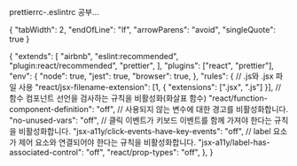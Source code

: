 prettierrc-.eslintrc 공부...

{
"tabWidth": 2,
"endOfLine": "lf",
"arrowParens": "avoid",
"singleQuote": true
}

{
"extends": [
"airbnb",
"eslint:recommended",
"plugin:react/recommended",
"prettier",
],
"plugins": ["react", "prettier"],
"env": {
"node": true,
"jest": true,
"browser": true,
},
"rules": {
// .js와 .jsx 파일 사용
"react/jsx-filename-extension": [1, { "extensions": [".jsx", ".js"] }],
// 함수 컴포넌트 선언을 검사하는 규칙을 비활성화(화살표 함수)
"react/function-component-definition": "off",
// 사용되지 않는 변수에 대한 경고를 비활성화합니다.
"no-unused-vars": "off",
// 클릭 이벤트가 키보드 이벤트를 함께 가져야 한다는 규칙을 비활성화합니다.
"jsx-a11y/click-events-have-key-events": "off",
// label 요소가 제어 요소와 연결되어야 한다는 규칙을 비활성화합니다.
"jsx-a11y/label-has-associated-control": "off",
"react/prop-types": "off",
},
}
